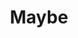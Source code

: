 ---
draft: false
title: Maybe
content:
  id: maybe
  name: Maybe
  website: https://maybe.co/
  short_description: OS for your personal finances
---
